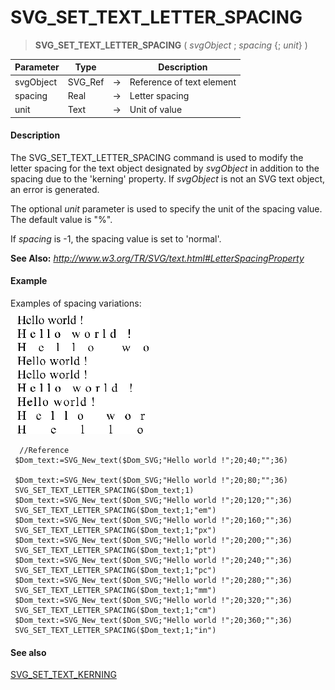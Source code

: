 # SVG_SET_TEXT_LETTER_SPACING

>**SVG_SET_TEXT_LETTER_SPACING** ( *svgObject* ; *spacing* {; *unit*} )

| Parameter | Type |  | Description |
| --- | --- | --- | --- |
| svgObject | SVG_Ref | &#8594; | Reference of text element |
| spacing | Real | &#8594; | Letter spacing |
| unit | Text | &#8594; | Unit of value |



#### Description 

The SVG\_SET\_TEXT\_LETTER\_SPACING command is used to modify the letter spacing for the text object designated by *svgObject* in addition to the spacing due to the 'kerning' property. If *svgObject* is not an SVG text object, an error is generated. 

The optional *unit* parameter is used to specify the unit of the spacing value. The default value is "%".

If *spacing* is -1, the spacing value is set to 'normal'.

**See Also:** *http://www.w3.org/TR/SVG/text.html#LetterSpacingProperty*

#### Example 

Examples of spacing variations:  
![](../images/pict359244.en.png)

```4d
  //Reference
 $Dom_text:=SVG_New_text($Dom_SVG;"Hello world !";20;40;"";36)
 
 $Dom_text:=SVG_New_text($Dom_SVG;"Hello world !";20;80;"";36)
 SVG_SET_TEXT_LETTER_SPACING($Dom_text;1)
 $Dom_text:=SVG_New_text($Dom_SVG;"Hello world !";20;120;"";36)
 SVG_SET_TEXT_LETTER_SPACING($Dom_text;1;"em")
 $Dom_text:=SVG_New_text($Dom_SVG;"Hello world !";20;160;"";36)
 SVG_SET_TEXT_LETTER_SPACING($Dom_text;1;"px")
 $Dom_text:=SVG_New_text($Dom_SVG;"Hello world !";20;200;"";36)
 SVG_SET_TEXT_LETTER_SPACING($Dom_text;1;"pt")
 $Dom_text:=SVG_New_text($Dom_SVG;"Hello world !";20;240;"";36)
 SVG_SET_TEXT_LETTER_SPACING($Dom_text;1;"pc")
 $Dom_text:=SVG_New_text($Dom_SVG;"Hello world !";20;280;"";36)
 SVG_SET_TEXT_LETTER_SPACING($Dom_text;1;"mm")
 $Dom_text:=SVG_New_text($Dom_SVG;"Hello world !";20;320;"";36)
 SVG_SET_TEXT_LETTER_SPACING($Dom_text;1;"cm")
 $Dom_text:=SVG_New_text($Dom_SVG;"Hello world !";20;360;"";36)
 SVG_SET_TEXT_LETTER_SPACING($Dom_text;1;"in")
```

#### See also 

[SVG\_SET\_TEXT\_KERNING](SVG_SET_TEXT_KERNING.md)  